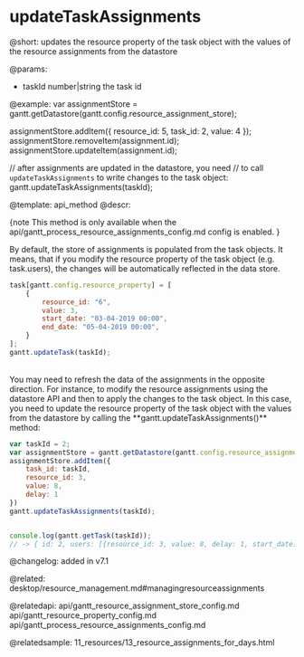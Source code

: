 updateTaskAssignments
=============

@short: updates the resource property of the task object with the values of the resource assignments from the datastore   
	

@params:
- taskId	number|string	the task id




@example:
var assignmentStore = gantt.getDatastore(gantt.config.resource_assignment_store);

assignmentStore.addItem({
    resource_id: 5,
    task_id: 2,
    value: 4
});
assignmentStore.removeItem(assignment.id);
assignmentStore.updateItem(assignment.id);

// after assignments are updated in the datastore, you need 
// to call `updateTaskAssignments` to write changes to the task object:
gantt.updateTaskAssignments(taskId);

@template:	api_method
@descr:

{note This method is only available when the api/gantt_process_resource_assignments_config.md config is enabled. }

By default, the store of assignments is populated from the task objects. It means, that if you modify the resource property of the task object (e.g. task.users), the changes will be automatically reflected in the data store.

~~~js
task[gantt.config.resource_property] = [
	{
		resource_id: "6",
		value: 3,
		start_date: "03-04-2019 00:00",
		end_date: "05-04-2019 00:00",
	}
];
gantt.updateTask(taskId);
~~~

<br>
You may need to refresh the data of the assignments in the opposite direction. For instance, to modify the resource assignments using the datastore API and then to apply the changes to the task object. In this case, you need to update the resource property of the task object with the values from the datastore by calling the **gantt.updateTaskAssignments()** method:

~~~js
var taskId = 2;
var assignmentStore = gantt.getDatastore(gantt.config.resource_assignment_store);
assignmentStore.addItem({
    task_id: taskId,
    resource_id: 3,
    value: 8,
    delay: 1
})
gantt.updateTaskAssignments(taskId);


console.log(gantt.getTask(taskId));
// -> { id: 2, users: [{resource_id: 3, value: 8, delay: 1, start_date: ...}], ...)
~~~




@changelog: added in v7.1

@related:
desktop/resource_management.md#managingresourceassignments

@relatedapi: 
api/gantt_resource_assignment_store_config.md
api/gantt_resource_property_config.md
api/gantt_process_resource_assignments_config.md

@relatedsample: 11_resources/13_resource_assignments_for_days.html